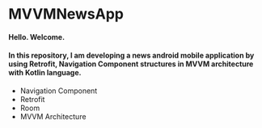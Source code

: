 # MVVMNewsApp
#### Hello. Welcome.
#### In this repository, I am developing a news android mobile application by using Retrofit, Navigation Component structures in MVVM architecture with Kotlin language.
- Navigation Component
- Retrofit
- Room
- MVVM Architecture
